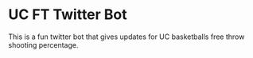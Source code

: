 # UC FT Twitter Bot

This is a fun twitter bot that gives updates for UC basketballs free throw shooting percentage.